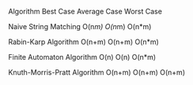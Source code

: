 Algorithm	                                       Best Case	              Average Case	                Worst Case

Naive String Matching	                              O(n*m)	                  O(n*m)	                     O(n*m)

Rabin-Karp Algorithm	                              O(n+m)	                  O(n+m)	                     O(n*m)

Finite Automaton Algorithm     	                     O(n)	                     O(n)	                       O(n*m)

Knuth-Morris-Pratt Algorithm	                      O(n+m)	                  O(n+m)	                     O(n+m)
